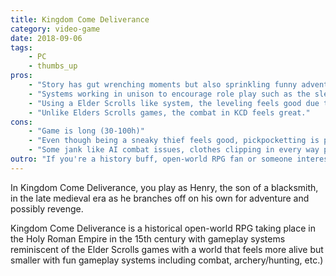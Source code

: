 ```yaml
---
title: Kingdom Come Deliverance
category: video-game
date: 2018-09-06
tags:
    - PC
    - thumbs_up
pros:
    - "Story has gut wrenching moments but also sprinkling funny adventures and dialogs for a good balance."
    - "Systems working in unison to encourage role play such as the sleep-to-save system, the fast travel that takes time but goes by quicker if you have a better horse, the methodical leveling that can be sped up through training with others or by reading skills books after learning to read, etc."
    - "Using a Elder Scrolls like system, the leveling feels good due to abundance of trainers and perks to choose from."
    - "Unlike Elders Scrolls games, the combat in KCD feels great."
cons:
    - "Game is long (30-100h)"
    - "Even though being a sneaky thief feels good, pickpocketting is probably too easy."
    - "Some jank like AI combat issues, clothes clipping in every way possible, characters shouting nonsense at the wrong time."
outro: "If you're a history buff, open-world RPG fan or someone interested in playing an open-world RPG with basic combat systems that actually work then you can't go wrong with Kingdom Come Deliverance."
---
```

In Kingdom Come Deliverance, you play as Henry, the son of a blacksmith, in the late medieval era as he branches off on his own for adventure and possibly revenge.

Kingdom Come Deliverance is a historical open-world RPG taking place in the Holy Roman Empire in the 15th century with gameplay systems reminiscent of the Elder Scrolls games with a world that feels more alive but smaller with fun gameplay systems including combat, archery/hunting, etc.)
